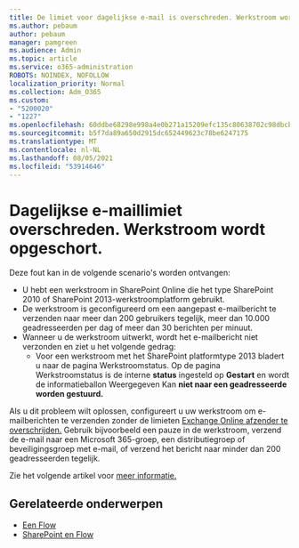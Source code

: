 ```yaml
---
title: De limiet voor dagelijkse e-mail is overschreden. Werkstroom wordt opgeschort.
ms.author: pebaum
author: pebaum
manager: pamgreen
ms.audience: Admin
ms.topic: article
ms.service: o365-administration
ROBOTS: NOINDEX, NOFOLLOW
localization_priority: Normal
ms.collection: Adm_O365
ms.custom:
- "5200020"
- "1227"
ms.openlocfilehash: 60ddbe68298e998a4e0b271a15209efc135c80638702c98dbcb3e0b2f1554860
ms.sourcegitcommit: b5f7da89a650d2915dc652449623c78be6247175
ms.translationtype: MT
ms.contentlocale: nl-NL
ms.lasthandoff: 08/05/2021
ms.locfileid: "53914646"
---
```

# <a name="daily-email-limit-exceeded-workflow-is-suspended"></a>Dagelijkse e-maillimiet overschreden. Werkstroom wordt opgeschort.

Deze fout kan in de volgende scenario's worden ontvangen:

- U hebt een werkstroom in SharePoint Online die het type SharePoint 2010 of SharePoint 2013-werkstroomplatform gebruikt.
- De werkstroom is geconfigureerd om een aangepast e-mailbericht te verzenden naar meer dan 200 gebruikers tegelijk, meer dan 10.000 geadresseerden per dag of meer dan 30 berichten per minuut.
- Wanneer u de werkstroom uitwerkt, wordt het e-mailbericht niet verzonden en ziet u het volgende gedrag:
    - Voor een werkstroom met het SharePoint platformtype 2013  bladert u naar de pagina Werkstroomstatus. Op de pagina Werkstroomstatus is de interne **status** ingesteld op **Gestart** en wordt de informatieballon Weergegeven Kan **niet naar een geadresseerde worden gestuurd.**

Als u dit probleem wilt oplossen, configureert u uw werkstroom om e-mailberichten te verzenden zonder de limieten [Exchange Online afzender te overschrijden.](https://docs.microsoft.com/office365/servicedescriptions/exchange-online-service-description/exchange-online-limits#recipientlimits) Gebruik bijvoorbeeld een pauze in de werkstroom, verzend de e-mail naar een Microsoft 365-groep, een distributiegroep of beveiligingsgroep met e-mail, of verzend het bericht naar minder dan 200 geadresseerden tegelijk.


Zie het volgende artikel voor [meer informatie.](https://support.microsoft.com/help/3150442/daily-email-limit-has-exceeded-and-your-workflow-has-been-suspended-or)

## <a name="related-topics"></a>Gerelateerde onderwerpen
- [Een Flow](https://support.office.com/article/Create-a-flow-for-a-list-or-library-in-SharePoint-Online-or-OneDrive-for-Business-a9c3e03b-0654-46af-a254-20252e580d01) 
- [SharePoint en Flow](https://flow.microsoft.com/blog/sharepoint-and-flow/) 